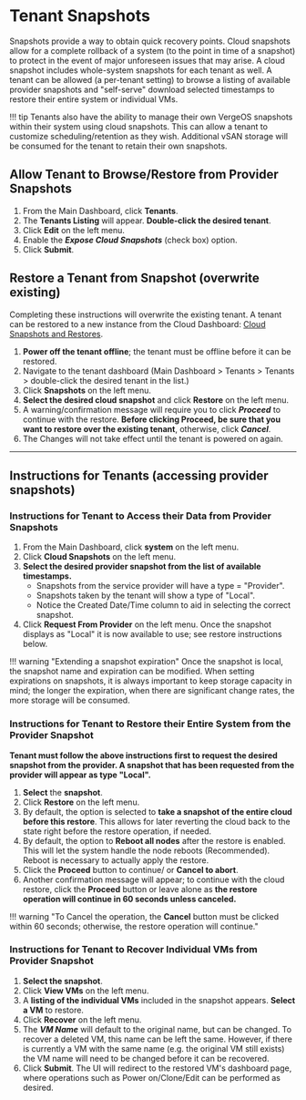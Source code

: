 # Tenant Snapshots

Snapshots provide a way to obtain quick recovery points. Cloud snapshots allow for a complete rollback of a system (to the point in time of a snapshot) to protect in the event of major unforeseen issues that may arise. A cloud snapshot includes whole-system snapshots for each tenant as well. A tenant can be allowed (a per-tenant setting) to browse a listing of available provider snapshots and "self-serve" download selected timestamps to restore their entire system or individual VMs.

!!! tip
    Tenants also have the ability to manage their own VergeOS snapshots within their system using cloud snapshots. This can allow a tenant to customize scheduling/retention as they wish. Additional vSAN storage will be consumed for the tenant to retain their own snapshots.

## Allow Tenant to Browse/Restore from Provider Snapshots

1. From the Main Dashboard, click **Tenants**.
2. The **Tenants Listing** will appear. **Double-click the desired tenant**.
3. Click **Edit** on the left menu.
4. Enable the ***Expose Cloud Snapshots*** (check box) option.
5. Click **Submit**.

## Restore a Tenant from Snapshot (overwrite existing)

Completing these instructions will overwrite the existing tenant. A tenant can be restored to a new instance from the Cloud Dashboard: [Cloud Snapshots and Restores](/product-guide/backup-dr/cloud-snapshot-restore#restore-select-tenants-from-a-cloud-snapshot).

1. **Power off the tenant offline**; the tenant must be offline before it can be restored.
2. Navigate to the tenant dashboard (Main Dashboard > Tenants > Tenants > double-click the desired tenant in the list.)
3. Click **Snapshots** on the left menu.
4. **Select the desired cloud snapshot** and click **Restore** on the left menu.
5. A warning/confirmation message will require you to click ***Proceed*** to continue with the restore. **Before clicking Proceed, be sure that you want to restore over the existing tenant**, otherwise, click ***Cancel***.  
6. The Changes will not take effect until the tenant is powered on again.

---

## Instructions for Tenants (accessing provider snapshots)

### Instructions for Tenant to Access their Data from Provider Snapshots

1. From the Main Dashboard, click **system** on the left menu.
2. Click **Cloud Snapshots** on the left menu.
3. **Select the desired provider snapshot from the list of available timestamps.**
    - Snapshots from the service provider will have a type = "Provider".
    - Snapshots taken by the tenant will show a type of "Local".
    - Notice the Created Date/Time column to aid in selecting the correct snapshot.
4. Click **Request From Provider** on the left menu.
Once the snapshot displays as "Local" it is now available to use; see restore instructions below.

!!! warning "Extending a snapshot expiration"
    Once the snapshot is local, the snapshot name and expiration can be modified. When setting expirations on snapshots, it is always important to keep storage capacity in mind; the longer the expiration, when there are significant change rates, the more storage will be consumed.  

### Instructions for Tenant to Restore their Entire System from the Provider Snapshot

**Tenant must follow the above instructions first to request the desired snapshot from the provider. A snapshot that has been requested from the provider will appear as type "Local".**

1. **Select** the **snapshot**.
2. Click **Restore** on the left menu.
3. By default, the option is selected to **take a snapshot of the entire cloud before this restore**. This allows for later reverting the cloud back to the state right before the restore operation, if needed.
4. By default, the option to **Reboot all nodes** after the restore is enabled. This will let the system handle the node reboots (Recommended). Reboot is necessary to actually apply the restore.
5. Click the **Proceed** button to continue/ or **Cancel to abort**.
6. Another confirmation message will appear; to continue with the cloud restore, click the **Proceed** button or leave alone as **the restore operation will continue in 60 seconds unless canceled.**

!!! warning "To Cancel the operation, the **Cancel** button must be clicked within 60 seconds; otherwise, the restore operation will continue."

### Instructions for Tenant to Recover Individual VMs from Provider Snapshot

1. **Select the snapshot**.
2. Click **View VMs** on the left menu.
3. A **listing of the individual VMs** included in the snapshot appears. **Select a VM** to restore.
4. Click **Recover** on the left menu.
5. The ***VM Name*** will default to the original name, but can be changed. To recover a deleted VM, this name can be left the same. However, if there is currently a VM with the same name (e.g. the original VM still exists) the VM name will need to be changed before it can be recovered.
6. Click **Submit**.
The UI will redirect to the restored VM's dashboard page, where operations such as Power on/Clone/Edit can be performed as desired.